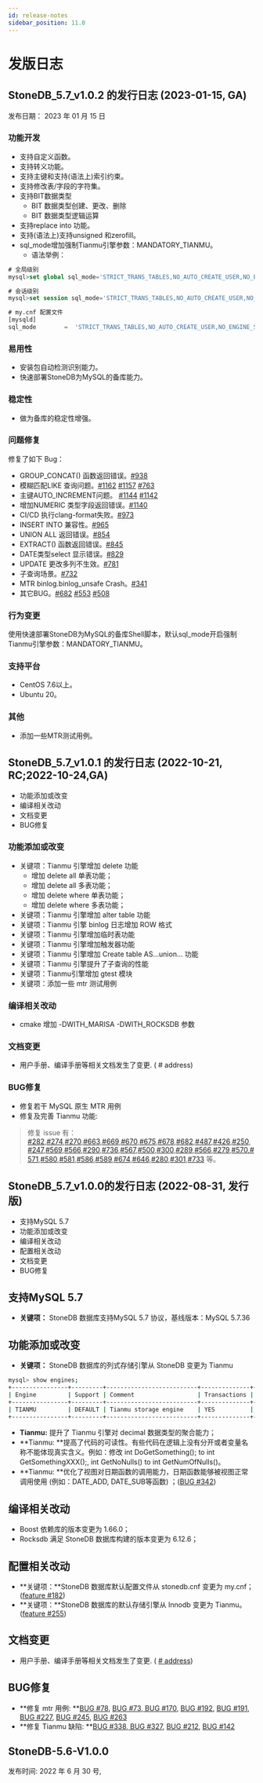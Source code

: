```yaml
---
id: release-notes
sidebar_position: 11.0
---
```


# 发版日志
## StoneDB_5.7_v1.0.2 的发行日志 (2023-01-15, GA)
发布日期： 2023 年 01 月 15 日
### 功能开发

- 支持自定义函数。
- 支持转义功能。
- 支持主键和支持(语法上)索引约束。
- 支持修改表/字段的字符集。
- 支持BIT数据类型
   - BIT 数据类型创建、更改、删除
   - BIT 数据类型逻辑运算
- 支持replace into 功能。
- 支持(语法上)支持unsigned 和zerofill。
- sql_mode增加强制Tianmu引擎参数：MANDATORY_TIANMU。
   - 语法举例：
```sql
# 全局级别
mysql>set global sql_mode='STRICT_TRANS_TABLES,NO_AUTO_CREATE_USER,NO_ENGINE_SUBSTITUTION,MANDATORY_TIANMU';

# 会话级别
mysql>set session sql_mode='STRICT_TRANS_TABLES,NO_AUTO_CREATE_USER,NO_ENGINE_SUBSTITUTION,MANDATORY_TIANMU';

# my.cnf 配置文件
[mysqld] 
sql_mode        =  'STRICT_TRANS_TABLES,NO_AUTO_CREATE_USER,NO_ENGINE_SUBSTITUTION,MANDATORY_TIANMU'
```

### 易用性

- 安装包自动检测识别能力。
- 快速部署StoneDB为MySQL的备库能力。
### 稳定性

- 做为备库的稳定性增强。
### 问题修复
修复了如下 Bug：

- GROUP_CONCAT() 函数返回错误。[#938](https://github.com/stoneatom/stonedb/issues/938)
- 模糊匹配LIKE 查询问题。[#1162](https://github.com/stoneatom/stonedb/issues/1162) [#1157](https://github.com/stoneatom/stonedb/issues/1157) [#763](https://github.com/stoneatom/stonedb/issues/763)
- 主键AUTO_INCREMENT问题。 [#1144](https://github.com/stoneatom/stonedb/pull/1144) [#1142](https://github.com/stoneatom/stonedb/issues/1142)
- 增加NUMERIC 类型字段返回错误。[#1140](https://github.com/stoneatom/stonedb/issues/1140)
- CI/CD 执行clang-format失败。[#973](https://github.com/stoneatom/stonedb/issues/973)
- INSERT INTO 兼容性。[#965](https://github.com/stoneatom/stonedb/issues/965)
- UNION ALL 返回错误。[#854](https://github.com/stoneatom/stonedb/issues/854)
- EXTRACT() 函数返回错误。[#845](https://github.com/stoneatom/stonedb/issues/845)
- DATE类型select 显示错误。[#829](https://github.com/stoneatom/stonedb/issues/829)
- UPDATE 更改多列不生效。[#781](https://github.com/stoneatom/stonedb/issues/781)
- 子查询场景。[#732](https://github.com/stoneatom/stonedb/issues/732)
- MTR binlog.binlog_unsafe Crash。[#341](https://github.com/stoneatom/stonedb/issues/341)
- 其它BUG。[#682](https://github.com/stoneatom/stonedb/issues/682) [#553](https://github.com/stoneatom/stonedb/issues/553) [#508](https://github.com/stoneatom/stonedb/issues/508)
### 行为变更
使用快速部署StoneDB为MySQL的备库Shell脚本，默认sql_mode开启强制Tianmu引擎参数：MANDATORY_TIANMU。<br /> 
### 支持平台

- CentOS 7.6以上。
- Ubuntu 20。
### 其他

- 添加一些MTR测试用例。


## StoneDB_5.7_v1.0.1 的发行日志 (2022-10-21, RC;2022-10-24,GA)
- 功能添加或改变
- 编译相关改动
- 文档变更
- BUG修复

### 功能添加或改变
- 关键项：Tianmu 引擎增加 delete 功能
  - 增加 delete all 单表功能；
  - 增加 delete all 多表功能；
  - 增加 delete where 单表功能；
  - 增加 delete where 多表功能；
- 关键项：Tianmu 引擎增加 alter table 功能
- 关键项：Tianmu 引擎 binlog 日志增加 ROW 格式
- 关键项：Tianmu 引擎增加临时表功能
- 关键项：Tianmu 引擎增加触发器功能
- 关键项：Tianmu 引擎增加 Create table AS...union... 功能
- 关键项：Tianmu 引擎提升了子查询的性能
- 关键项：Tianmu引擎增加 gtest 模块
- 关键项：添加一些 mtr 测试用例
### 编译相关改动
- cmake 增加 -DWITH_MARISA  -DWITH_ROCKSDB 参数
### 文档变更
- 用户手册、编译手册等相关文档发生了变更. ( # address)
### BUG修复
- 修复若干 MySQL 原生 MTR 用例
- 修复及完善 Tianmu 功能: 
>修复 issue 有： [#282](https://github.com/stoneatom/stonedb/issues/282),[#274](about:blank),[#270](https://github.com/stoneatom/stonedb/issues/270),[#663](https://github.com/stoneatom/stonedb/issues/663),[#669](https://github.com/stoneatom/stonedb/issues/669),[#670](https://github.com/stoneatom/stonedb/issues/670),[#675](https://github.com/stoneatom/stonedb/issues/675),[#678](https://github.com/stoneatom/stonedb/issues/678),[#682](https://github.com/stoneatom/stonedb/issues/682),[#487](https://github.com/stoneatom/stonedb/issues/487),[#426](https://github.com/stoneatom/stonedb/issues/426),[#250](https://github.com/stoneatom/stonedb/issues/250),[#247](https://github.com/stoneatom/stonedb/issues/247),[#569](https://github.com/stoneatom/stonedb/issues/569),[#566](https://github.com/stoneatom/stonedb/issues/566),[#290](https://github.com/stoneatom/stonedb/issues/290),[#736](https://github.com/stoneatom/stonedb/issues/736),[#567](https://github.com/stoneatom/stonedb/issues/567),[#500](https://github.com/stoneatom/stonedb/issues/500),[#300](https://github.com/stoneatom/stonedb/issues/300),[#289](https://github.com/stoneatom/stonedb/issues/289),[#566](https://github.com/stoneatom/stonedb/issues/566),[#279](https://github.com/stoneatom/stonedb/issues/279),[#570](https://github.com/stoneatom/stonedb/issues/570)[,#571](https://github.com/stoneatom/stonedb/issues/571),[#580](https://github.com/stoneatom/stonedb/issues/580),[#581](https://github.com/stoneatom/stonedb/issues/581),[#586](https://github.com/stoneatom/stonedb/issues/586),[#589](https://github.com/stoneatom/stonedb/issues/589),[#674](https://github.com/stoneatom/stonedb/issues/674),[#646](https://github.com/stoneatom/stonedb/issues/646),[#280](https://github.com/stoneatom/stonedb/issues/280),[#301](https://github.com/stoneatom/stonedb/issues/301),[#733](https://github.com/stoneatom/stonedb/issues/733) 等。

## StoneDB_5.7_v1.0.0的发行日志 (2022-08-31, 发行版)
- 支持MySQL 5.7
- 功能添加或改变
- 编译相关改动
- 配置相关改动
- 文档变更
- BUG修复

## 支持MySQL 5.7

- **关键项：** StoneDB 数据库支持MySQL 5.7 协议，基线版本：MySQL 5.7.36
## 功能添加或改变

- **关键项：** StoneDB 数据库的列式存储引擎从 StoneDB 变更为 Tianmu
```bash
mysql> show engines;
+----------------+---------+--------------------------+--------------+------+------------+
| Engine         | Support | Comment                  | Transactions | XA   | Savepoints |
+----------------+---------+--------------------------+--------------+------+------------+
| TIANMU         | DEFAULT | Tianmu storage engine    | YES          | NO   | NO         |
+----------------+---------+--------------------------+--------------+------+------------+
```

- **Tianmu:** 提升了 Tianmu 引擎对 decimal 数据类型的聚合能力；
- **Tianmu: **提高了代码的可读性。有些代码在逻辑上没有分开或者变量名称不能体现真实含义。例如：修改 int DoGetSomething(); to int GetSomethingXXX();, int GetNoNulls() to int GetNumOfNulls()。
- **Tianmu: **优化了视图对日期函数的调用能力，日期函数能够被视图正常调用使用 (例如：DATE_ADD, DATE_SUB等函数) ；([BUG #342](https://github.com/stoneatom/stonedb/issues/342))
## 编译相关改动

- Boost 依赖库的版本变更为 1.66.0；
- Rocksdb 满足 StoneDB 数据库构建的版本变更为 6.12.6；
## 配置相关改动

- **关键项：**StoneDB 数据库默认配置文件从 stonedb.cnf 变更为 my.cnf；([feature #182](https://github.com/stoneatom/stonedb/issues/182))
- **关键项：**StoneDB 数据库的默认存储引擎从 Innodb 变更为 Tianmu。([feature #255](https://github.com/stoneatom/stonedb/issues/255))
## 文档变更

- 用户手册、编译手册等相关文档发生了变更. ( [# address](https://stonedb.io/))
## BUG修复

- **修复 mtr 用例: **[BUG #78](https://github.com/stoneatom/stonedb/issues/78), [BUG #73](https://github.com/stoneatom/stonedb/issues/73),[ BUG #170](https://github.com/stoneatom/stonedb/issues/170), [BUG #192](https://github.com/stoneatom/stonedb/issues/192), [BUG #191](https://github.com/stoneatom/stonedb/issues/191), [BUG #227](https://github.com/stoneatom/stonedb/issues/227),  [BUG #245](https://github.com/stoneatom/stonedb/issues/245), [BUG  #263](https://github.com/stoneatom/stonedb/issues/263)
- **修复 Tianmu 缺陷: **[BUG #338](https://github.com/stoneatom/stonedb/issues/388),[ BUG #327](https://github.com/stoneatom/stonedb/issues/327), [BUG #212](https://github.com/stoneatom/stonedb/issues/212), [BUG #142](https://github.com/stoneatom/stonedb/issues/142)

## StoneDB-5.6-V1.0.0

发布时间: 2022 年 6 月 30 号,

